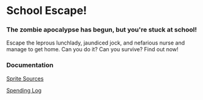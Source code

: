 # School Escape!

### The zombie apocalypse has begun, but you're stuck at school!
Escape the leprous lunchlady, jaundiced jock, and nefarious nurse and manage to get home.
Can you do it? Can you survive? Find out now!

### Documentation
[Sprite Sources](https://github.com/BNSTSA21-22/SchoolEscape/blob/7db20d6d6b7556dddecb50b2cd9f65130772540b/documentation/SpriteSources.md)

[Spending Log](https://github.com/BNSTSA21-22/SchoolEscape/blob/00c88d80e71194b0b27171b5d81470ee53a60b61/documentation/SpendingLog.md)
